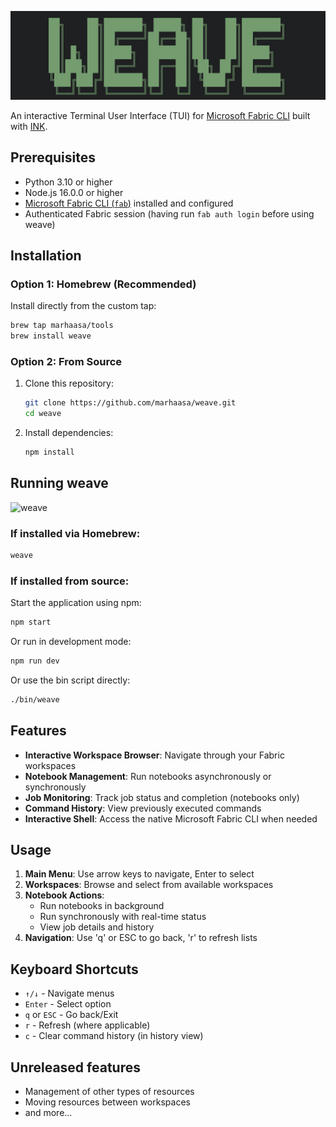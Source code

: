 ![weave](weave.png?)

An interactive Terminal User Interface (TUI) for [Microsoft Fabric CLI](https://microsoft.github.io/fabric-cli/) built with [INK](https://github.com/vadimdemedes/ink).

## Prerequisites

- Python 3.10 or higher
- Node.js 16.0.0 or higher
- [Microsoft Fabric CLI (`fab`)](https://microsoft.github.io/fabric-cli/) installed and configured
- Authenticated Fabric session (having run `fab auth login` before using weave)

## Installation

### Option 1: Homebrew (Recommended)

Install directly from the custom tap:
```bash
brew tap marhaasa/tools
brew install weave
```

### Option 2: From Source

1. Clone this repository:
   ```bash
   git clone https://github.com/marhaasa/weave.git
   cd weave
   ```

2. Install dependencies:
   ```bash
   npm install
   ```

## Running weave

![weave](https://github.com/user-attachments/assets/f9bbf903-869d-484d-b563-f80f17299bfc)


### If installed via Homebrew:
```bash
weave
```

### If installed from source:

Start the application using npm:
```bash
npm start
```

Or run in development mode:
```bash
npm run dev
```

Or use the bin script directly:
```bash
./bin/weave
```

## Features

- **Interactive Workspace Browser**: Navigate through your Fabric workspaces
- **Notebook Management**: Run notebooks asynchronously or synchronously
- **Job Monitoring**: Track job status and completion (notebooks only)
- **Command History**: View previously executed commands
- **Interactive Shell**: Access the native Microsoft Fabric CLI when needed

## Usage

1. **Main Menu**: Use arrow keys to navigate, Enter to select
2. **Workspaces**: Browse and select from available workspaces
3. **Notebook Actions**: 
   - Run notebooks in background
   - Run synchronously with real-time status
   - View job details and history
4. **Navigation**: Use 'q' or ESC to go back, 'r' to refresh lists

## Keyboard Shortcuts

- `↑/↓` - Navigate menus
- `Enter` - Select option
- `q` or `ESC` - Go back/Exit
- `r` - Refresh (where applicable)
- `c` - Clear command history (in history view)

## Unreleased features

- Management of other types of resources
- Moving resources between workspaces
- and more...
